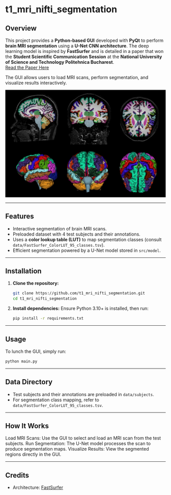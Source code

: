 # t1_mri_nifti_segmentation
## Overview  
This project provides a **Python-based GUI** developed with **PyQt** to perform **brain MRI segmentation** using a **U-Net CNN architecture**. The deep learning model is inspired by **FastSurfer** and is detailed in a paper that won the **Student Scientific Communication Session** at the **National University of Science and Technology Politehnica Bucharest**.  
[Read the Paper Here](https://upb.ro/wp-content/uploads/2022/05/Metode-Optimizate-De-Segmentare-A-Imaginilor-RMN.pdf) 

The GUI allows users to load MRI scans, perform segmentation, and visualize results interactively.  

![GUI Preview](images/preview_2.png)

---

## Features  
- Interactive segmentation of brain MRI scans.  
- Preloaded dataset with 4 test subjects and their annotations.  
- Uses a **color lookup table (LUT)** to map segmentation classes (consult `data/FastSurfer_ColorLUT_95_classes.tsv`).  
- Efficient segmentation powered by a U-Net model stored in `src/model`.  

---

## Installation  

1. **Clone the repository:**  
   ```bash
   git clone https://github.com/t1_mri_nifti_segmentation.git  
   cd t1_mri_nifti_segmentation
   ```
2. **Install dependencies:**
   Ensure Python 3.10+ is installed, then run:  
   ```bash  
   pip install -r requirements.txt
   ```

---

## Usage
To lunch the GUI, simply run:
```bash
python main.py
```

---

## Data Directory 
* Test subjects and their annotations are preloaded in `data/subjects`.
* For segmentation class mapping, refer to `data/FastSurfer_ColorLUT_95_classes.tsv`.

---

## How It Works
Load MRI Scans: Use the GUI to select and load an MRI scan from the test subjects.
Run Segmentation: The U-Net model processes the scan to produce segmentation maps.
Visualize Results: View the segmented regions directly in the GUI.

---

## Credits
* Architecture: [FastSurfer](https://deep-mi.org/research/fastsurfer/)
